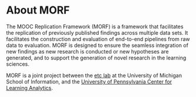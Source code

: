 # About MORF

The MOOC Replication Framework (MORF) is a framework that facilitates the replication of previously published findings across multiple data sets. It facilitates the construction and evaluation of end-to-end pipelines from raw data to evaluation. MORF is designed to ensure the seamless integration of new findings as new research is conducted or new hypotheses are generated, and to support the generation of novel research in the learning sciences.

MORF is a joint project between the [etc lab](http://edtech.labs.si.umich.edu/) at the University of Michigan School of Information, and the [University of Pennsylvania Center for Learning Analytics](http://radix.www.upenn.edu/learninganalytics/).
